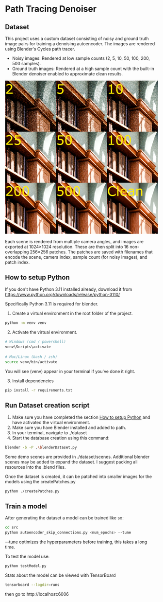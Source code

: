 # Path Tracing Denoiser

## Dataset
This project uses a custom dataset consisting of noisy and ground truth image pairs for training a denoising autoencoder. The images are rendered using Blender's Cycles path tracer.
- Noisy images: Rendered at low sample counts (2, 5, 10, 50, 100, 200, 500 samples).
- Ground truth images: Rendered at a high sample count with the built-in Blender denoiser enabled to approximate clean results.

![visualization of noise levels](./docs/dataset_visualization.png)

Each scene is rendered from multiple camera angles, and images are exported at 1024×1024 resolution. These are then split into 16 non-overlapping 256×256 patches. The patches are saved with filenames that encode the scene, camera index, sample count (for noisy images), and patch index.

## How to setup Python
If you don't have Python 3.11 installed already, download it from https://www.python.org/downloads/release/python-3110/

Specifically Python 3.11 is required for blender.

1. Create a virtual environment in the root folder of the project.
```sh
python -m venv venv
```
2. Activate the virtual environment.
```sh
# Windows (cmd / powershell)
venv\Scripts\activate

# Mac/Linux (bash / zsh)
source venv/bin/activate
```
You will see (venv) appear in your terminal if you've done it right.

3. Install dependencies 
```sh
pip install -r requirements.txt
```

## Run Dataset creation script
1. Make sure you have completed the section [How to setup Python](#how-to-setup-python) and have activated the virtual environment.
2. Make sure you have Blender installed and added to path.
3. In your terminal, navigate to ./dataset
4. Start the database creation using this command:
```sh
blender -b -P .\blenderDataset.py
```
Some demo scenes are provided in ./dataset/scenes. Additional blender scenes may be added to expand the dataset. I suggest packing all resources into the .blend files.

Once the dataset is created, it can be patched into smaller images for the models using the createPatches.py
```sh
python ./createPatches.py
```

## Train a model
After generating the dataset a model can be trained like so:
```sh
cd src
python autoencoder_skip_connections.py <num_epochs> --tune
```
--tune optimizes the hyperparameters before training, this takes a long time.

To test the model use:
```sh
python testModel.py
```
Stats about the model can be viewed with TensorBoard
```sh
tensorboard --logdir=runs
```
then go to http://localhost:6006